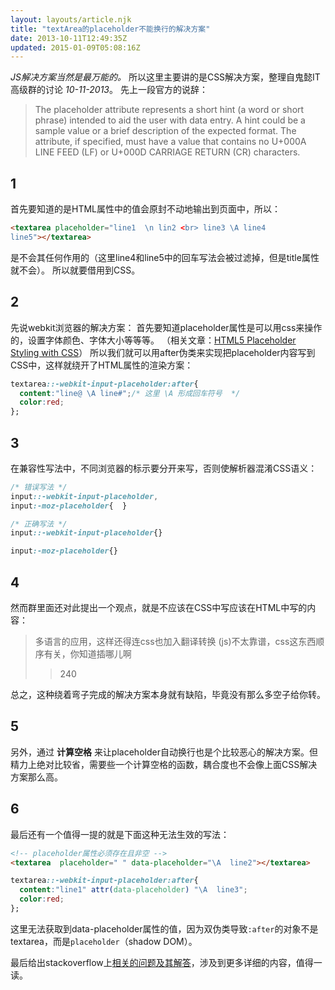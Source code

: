```yaml
---
layout: layouts/article.njk
title: "textArea的placeholder不能换行的解决方案"
date: 2013-10-11T12:49:35Z
updated: 2015-01-09T05:08:16Z
---
```


_JS解决方案当然是最万能的。_
所以这里主要讲的是CSS解决方案，整理自鬼懿IT高级群的讨论 _10-11-2013_。
先上一段官方的说辞：

> The placeholder attribute represents a short hint (a word or short phrase) intended to aid the user with data entry. A hint could be a sample value or a brief description of the expected format. The attribute, if specified, must have a value that contains no U+000A LINE FEED (LF) or U+000D CARRIAGE RETURN (CR) characters.
## 1

首先要知道的是HTML属性中的值会原封不动地输出到页面中，所以：

``` html
<textarea placeholder="line1  \n lin2 <br> line3 \A line4 
line5"></textarea>
```

是不会其任何作用的（这里line4和line5中的回车写法会被过滤掉，但是title属性就不会）。
所以就要借用到CSS。
## 2

先说webkit浏览器的解决方案：
首先要知道placeholder属性是可以用css来操作的，设置字体颜色、字体大小等等等。
（相关文章：[HTML5 Placeholder Styling with CSS](http://davidwalsh.name/html5-placeholder-css)）
所以我们就可以用after伪类来实现把placeholder内容写到CSS中，这样就绕开了HTML属性的渲染方案：

``` css
textarea::-webkit-input-placeholder:after{
  content:"line@ \A line#";/* 这里 \A 形成回车符号  */
  color:red;
};
```
## 3

在兼容性写法中，不同浏览器的标示要分开来写，否则使解析器混淆CSS语义：

``` css
/* 错误写法 */
input::-webkit-input-placeholder,
input:-moz-placeholder{  }
```

``` css
/* 正确写法 */
input::-webkit-input-placeholder{}

input:-moz-placeholder{}

```
## 4

然而群里面还对此提出一个观点，就是不应该在CSS中写应该在HTML中写的内容：

> 多语言的应用，这样还得连css也加入翻译转换
> (js)不太靠谱，css这东西顺序有关，你知道插哪儿啊
> 
> > 240

总之，这种绕着弯子完成的解决方案本身就有缺陷，毕竟没有那么多空子给你转。
## 5

另外，通过 **计算空格** 来让placeholder自动换行也是个比较恶心的解决方案。但精力上绝对比较省，需要些一个计算空格的函数，耦合度也不会像上面CSS解决方案那么高。
## 6

最后还有一个值得一提的就是下面这种无法生效的写法：

``` html
<!-- placeholder属性必须存在且非空 -->
<textarea  placeholder=" " data-placeholder="\A  line2"></textarea>
```

``` css
textarea::-webkit-input-placeholder:after{
  content:"line1" attr(data-placeholder) "\A  line3";
  color:red;
};
```

这里无法获取到data-placeholder属性的值，因为双伪类导致`:after`的对象不是textarea，而是`placeholder`（shadow DOM）。

最后给出stackoverflow上[相关的问题及其解答](http://stackoverflow.com/questions/7189223/can-you-have-multiline-html5-placeholder-text-in-a-textarea)，涉及到更多详细的内容，值得一读。
